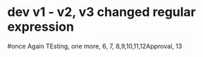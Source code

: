 # dev v1 - v2, v3 changed regular expression
#once Again TEsting, one more, 6, 7, 8,9,10,11,12Approval, 13
